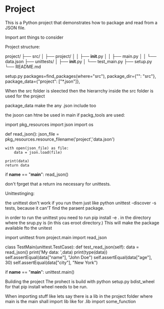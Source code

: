 # Project

This is a Python project that demonstrates how to package and read from a JSON file.

Import ant things to consider

Project structure:

project/
├── src/
│   ├── project/
│   │   ├── __init__.py
│   │   ├── main.py
│   │   └── data.json
├── unittests/
│   ├── __init__.py
│   └── test_main.py
├── setup.py
└── README.md


setup.py
    packages=find_packages(where="src"),
    package_dir={"": "src"},
    package_data={"project": ["*.json"]},

When the src folder is sleected then the hierarrchy inside the src folder is used for the project

package_data make the any .json include too

the jsoon can htne be used in main if packg_tools are used:

import pkg_resources
import json
import os

def read_json():
    json_file = pkg_resources.resource_filename('project','data.json')

    with open(json_file) as file:
        data = json.load(file)

    print(data)
    return data

if __name__ == "__main__":
    read_json()

don't fprget that a return ins necessary for unittests.

Unittestinging:

the unittest don't work if you run them just like
python unittest -discover -s tests, because it can'T find the paraent package.

in order to run the unittest you need to run pip install -e . in the directory where the srup.py is (in this cas eroot directory.) This will make the package available fto the unitest


import unittest
from project.main import read_json

class TestMain(unittest.TestCase):
    def test_read_json(self):
        data = read_json()
        print('My data: ',data)
        print(type(data))
        self.assertEqual(data["name"], "John Doe")
        self.assertEqual(data["age"], 30)
        self.assertEqual(data["city"], "New York")

if __name__ == "__main__":
    unittest.main()



Building the project
The prohect is build with python setup.py bdist_wheel
for that pip install wheel needs to be run.

When importing stuff like lets say there is a lib in the project folder where main is the main shall import lib like for .lib import some_function
